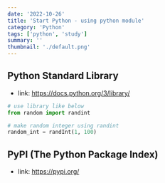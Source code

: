 ```yaml
---
date: '2022-10-26'
title: 'Start Python - using python module'
category: 'Python'
tags: ['python', 'study']
summary: ''
thumbnail: './default.png'
---
```


## Python Standard Library
- link: https://docs.python.org/3/library/
```python
# use library like below
from random import randint

# make random integer using randint
random_int = randInt(1, 100)
```

## PyPI (The Python Package Index)
- link: https://pypi.org/